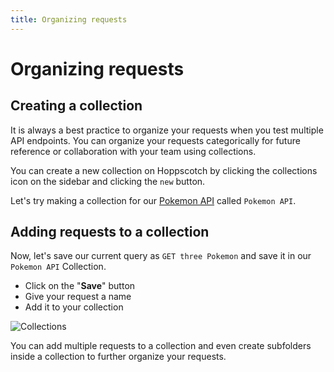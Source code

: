 ```yaml
---
title: Organizing requests
---
```


# Organizing requests

## Creating a collection

It is always a best practice to organize your requests when you test multiple API endpoints. You can organize your requests categorically for future reference or collaboration with your team using collections.

You can create a new collection on Hoppscotch by clicking the collections icon on the sidebar and clicking the `new` button.

Let's try making a collection for our [Pokemon API](https://pokeapi.co/api/v2/) called `Pokemon API`.

## Adding requests to a collection

Now, let's save our current query as `GET three Pokemon` and save it in our `Pokemon API` Collection.

- Click on the "**Save**" button
- Give your request a name
- Add it to your collection

![Collections](/images/getting-started/rest/collections.gif)

You can add multiple requests to a collection and even create subfolders inside a collection to further organize your requests.

